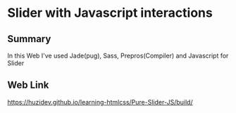 # Slider with Javascript interactions

## Summary

In this Web I've used Jade(pug), Sass, Prepros(Compiler) and Javascript for Slider

## Web Link

https://huzidev.github.io/learning-htmlcss/Pure-Slider-JS/build/